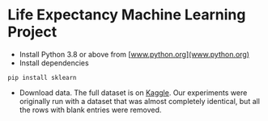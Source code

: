 # Life Expectancy Machine Learning Project

- Install Python 3.8 or above from [www.python.org](www.python.org)
- Install dependencies
```
pip install sklearn
```
- Download data. The full dataset is on [Kaggle](https://www.kaggle.com/datasets/kumarajarshi/life-expectancy-who). Our experiments were originally run with a dataset that was almost completely identical, but all the rows with blank entries were removed.

